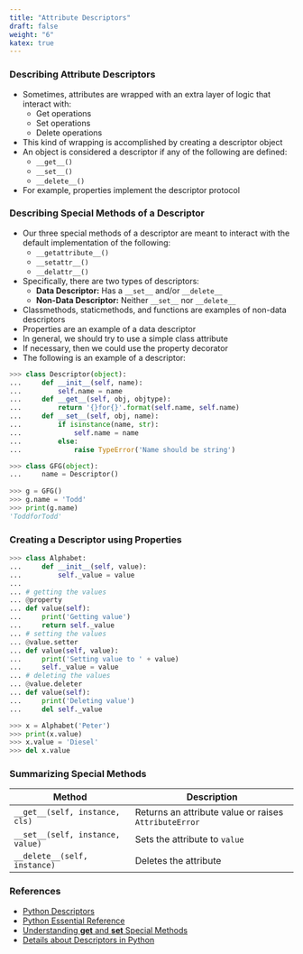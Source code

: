 ```yaml
---
title: "Attribute Descriptors"
draft: false
weight: "6"
katex: true
---
```


### Describing Attribute Descriptors
-  Sometimes, attributes are wrapped with an extra layer of logic that interact with:
	- Get operations
	- Set operations
	- Delete operations
- This kind of wrapping is accomplished by creating a descriptor object
- An object is considered a descriptor if any of the following are defined:
	- `__get__()`
	- `__set__()`
	- `__delete__()`
- For example, properties implement the descriptor protocol

### Describing Special Methods of a Descriptor
- Our three special methods of a descriptor are meant to interact with the default implementation of the following:
	- `__getattribute__()`
	- `__setattr__()`
	- `__delattr__()`
- Specifically, there are two types of descriptors:
	- **Data Descriptor:** Has a `__set__` and/or `__delete__`
	- **Non-Data Descriptor:** Neither `__set__` nor `__delete__`
- Classmethods, staticmethods, and functions are examples of non-data descriptors
- Properties are an example of a data descriptor
- In general, we should try to use a simple class attribute
- If necessary, then we could use the property decorator
- The following is an example of a descriptor:

```python
>>> class Descriptor(object):
...     def __init__(self, name):
...         self.name = name
...     def __get__(self, obj, objtype):
...         return '{}for{}'.format(self.name, self.name)
...     def __set__(self, obj, name):
...         if isinstance(name, str):
...             self.name = name
...         else:
...             raise TypeError('Name should be string')

>>> class GFG(object):
...     name = Descriptor() 
    
>>> g = GFG()
>>> g.name = 'Todd'
>>> print(g.name)
'ToddforTodd'
```

### Creating a Descriptor using Properties

```python
>>> class Alphabet:
...     def __init__(self, value):
...         self._value = value
...
... # getting the values
... @property
... def value(self):
...     print('Getting value')
...     return self._value
... # setting the values
... @value.setter
... def value(self, value):
...     print('Setting value to ' + value)
...     self._value = value
... # deleting the values
... @value.deleter
... def value(self):
...     print('Deleting value')
...     del self._value

>>> x = Alphabet('Peter')
>>> print(x.value)
>>> x.value = 'Diesel'
>>> del x.value
```

### Summarizing Special Methods

| Method                           | Description                                           |
| -------------------------------- | ----------------------------------------------------- |
| `__get__(self, instance, cls)`   | Returns an attribute value or raises `AttributeError` |
| `__set__(self, instance, value)` | Sets the attribute to `value`                         |
| `__delete__(self, instance)`     | Deletes the attribute                                 |

### References
- [Python Descriptors](https://realpython.com/python-descriptors/)
- [Python Essential Reference](http://index-of.co.uk/Python/Python%20Essential%20Reference,%20Fourth%20Edition.pdf)
- [Understanding __get__ and __set__ Special Methods](https://stackoverflow.com/a/34554353/12777044)
- [Details about Descriptors in Python](https://www.geeksforgeeks.org/descriptor-in-python/)
